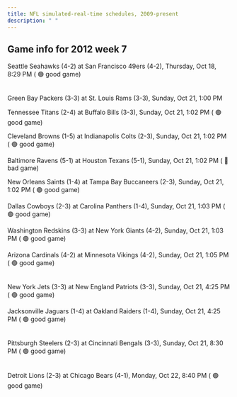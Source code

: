 ```yaml
---
title: NFL simulated-real-time schedules, 2009-present
description: " "
---
```


## Game info for 2012 week 7
Seattle Seahawks (4-2) at San Francisco 49ers (4-2), Thursday, Oct 18, 8:29 PM (	:green_circle: good game)

<br/>Green Bay Packers (3-3) at St. Louis Rams (3-3), Sunday, Oct 21, 1:00 PM

Tennessee Titans (2-4) at Buffalo Bills (3-3), Sunday, Oct 21, 1:02 PM (	:green_circle: good game)

Cleveland Browns (1-5) at Indianapolis Colts (2-3), Sunday, Oct 21, 1:02 PM (	:green_circle: good game)

Baltimore Ravens (5-1) at Houston Texans (5-1), Sunday, Oct 21, 1:02 PM (	:red_circle: bad game)

New Orleans Saints (1-4) at Tampa Bay Buccaneers (2-3), Sunday, Oct 21, 1:02 PM (	:green_circle: good game)

Dallas Cowboys (2-3) at Carolina Panthers (1-4), Sunday, Oct 21, 1:03 PM (	:green_circle: good game)

Washington Redskins (3-3) at New York Giants (4-2), Sunday, Oct 21, 1:03 PM (	:green_circle: good game)

Arizona Cardinals (4-2) at Minnesota Vikings (4-2), Sunday, Oct 21, 1:05 PM (	:green_circle: good game)

<br/>New York Jets (3-3) at New England Patriots (3-3), Sunday, Oct 21, 4:25 PM (	:green_circle: good game)

Jacksonville Jaguars (1-4) at Oakland Raiders (1-4), Sunday, Oct 21, 4:25 PM (	:green_circle: good game)

<br/>Pittsburgh Steelers (2-3) at Cincinnati Bengals (3-3), Sunday, Oct 21, 8:30 PM (	:green_circle: good game)

<br/>Detroit Lions (2-3) at Chicago Bears (4-1), Monday, Oct 22, 8:40 PM (	:green_circle: good game)

